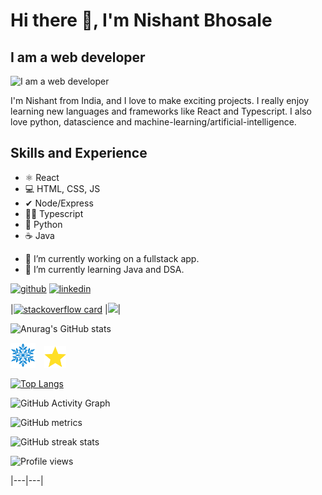 # Hi there 👋, I'm Nishant Bhosale
## I am a web developer
![I am a web developer](https://arturssmirnovs.github.io/github-profile-readme-generator/images/banner.png)

I'm Nishant from India, and I love to make exciting projects. I really enjoy learning new languages and frameworks like React and Typescript. I also love python, datascience and machine-learning/artificial-intelligence.

## Skills and Experience
* ⚛ React
* 💻 HTML, CSS, JS
* ✔ Node/Express
* 👨‍💻 Typescript
* 🐍 Python
* ☕ Java

- 🔭 I’m currently working on a fullstack app. 
- 🌱 I’m currently learning Java and DSA. 


[<img src='https://cdn.jsdelivr.net/npm/simple-icons@3.0.1/icons/github.svg' alt='github' height='40'>](https://github.com/Nishant-Bhosale)  [<img src='https://cdn.jsdelivr.net/npm/simple-icons@3.0.1/icons/linkedin.svg' alt='linkedin' height='40'>](https://www.linkedin.com/in/nishant-bhosale-6777241b6/)  


|[![stackoverflow card](https://readme-components.vercel.app/api?component=stackoverflow&stackoverflowid=16058244)](https://stackoverflow.com/users/16058244/nishant-bhosale) |<img src="https://github-readme-streak-stats.herokuapp.com/?user=nishant-bhosale"/>|

![Anurag's GitHub stats](https://github-readme-stats.vercel.app/api?username=nishant-bhosale&show_icons=true&theme=cobalt)

<a href='https://archiveprogram.github.com/'><img src='https://raw.githubusercontent.com/acervenky/animated-github-badges/master/assets/acbadge.gif' width='40' height='40'></a> <a href='https://stars.github.com/'><img src='https://raw.githubusercontent.com/acervenky/animated-github-badges/master/assets/starbadge.gif' width='35' height='35'></a> 

[![Top Langs](https://github-readme-stats.vercel.app/api/top-langs/?username=Nishant-Bhosale)](https://github.com/anuraghazra/github-readme-stats)


![GitHub Activity Graph](https://activity-graph.herokuapp.com/graph?username=Nishant-Bhosale)  

![GitHub metrics](https://metrics.lecoq.io/Nishant-Bhosale)  

![GitHub streak stats](https://github-readme-streak-stats.herokuapp.com/?user=Nishant-Bhosale)  

![Profile views](https://gpvc.arturio.dev/Nishant-Bhosale)  

|---|---|
 

<!-- ## Connect with me  
<div align="center">
 <a href="https://www.linkedin.com/in/kotharidhruv/" target="_blank">
<img src=https://img.shields.io/badge/linkedin-%231E77B5.svg?&style=for-the-badge&logo=linkedin&logoColor=white alt=linkedin style="margin-bottom: 5px;" />
</a>
<a href="https://github.com/kothariji" target="_blank">
<img src=https://img.shields.io/badge/github-%2324292e.svg?&style=for-the-badge&logo=github&logoColor=white alt=github style="margin-bottom: 5px;" />
</a>
<a href="https://twitter.com/_kothariji" target="_blank">
<img src=https://img.shields.io/badge/twitter-%2300acee.svg?&style=for-the-badge&logo=twitter&logoColor=white alt=twitter style="margin-bottom: 5px;" />
</a>
<a href="https://dev.to/kothariji" target="_blank">
<img src=https://img.shields.io/badge/dev.to-%2308090A.svg?&style=for-the-badge&logo=dev.to&logoColor=white alt=devto style="margin-bottom: 5px;" />
</a>
<a href="https://stackoverflow.com/users/12383316/dhruv-kothari" target="_blank">
<img src=https://img.shields.io/badge/stackoverflow-%23F28032.svg?&style=for-the-badge&logo=stackoverflow&logoColor=white alt=stackoverflow style="margin-bottom: 5px;" />
</a>
<a href="https://medium.com/@kotharidhruv25" target="_blank">
<img src=https://img.shields.io/badge/medium-%23292929.svg?&style=for-the-badge&logo=medium&logoColor=white alt=medium style="margin-bottom: 5px;" />
</a>  
<a href="https://www.facebook.com/kotharidhruv25/" target="_blank">
<img src=https://img.shields.io/badge/facebook-%232E87FB.svg?&style=for-the-badge&logo=facebook&logoColor=white alt=facebook style="margin-bottom: 5px;" />
</a>
<a href="https://instagram.com/junior.kothari" target="_blank">
<img src=https://img.shields.io/badge/instagram-%23000000.svg?&style=for-the-badge&logo=instagram&logoColor=white alt=instagram style="margin-bottom: 5px;" />
</a>
</div> -->


